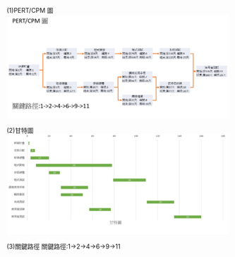 (1)PERT/CPM 圖
![PERT](PERT.png "PERT")

(2)甘特圖
![Gantt](Gantt.png "Gantt")

(3)關鍵路徑
關鍵路徑:1->2->4->6->9->11
